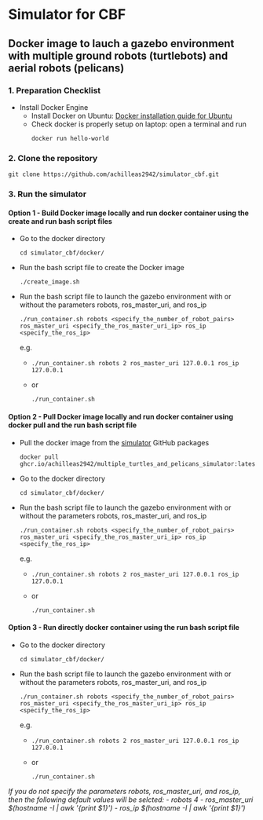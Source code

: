 # Simulator for CBF

## Docker image to lauch a gazebo environment with multiple ground robots (turtlebots) and aerial robots (pelicans)

### 1. Preparation Checklist
- Install Docker Engine
    - Install Docker on Ubuntu: [Docker installation guide for Ubuntu](https://docs.docker.com/engine/install/ubuntu/)
    - Check docker is properly setup on laptop: open a terminal and run
      ```
      docker run hello-world
      ```

### 2. Clone the repository
  ```
  git clone https://github.com/achilleas2942/simulator_cbf.git
  ```

### 3. Run the simulator
#### Option 1 - Build Docker image locally and run docker container using the create and run bash script files
  - Go to the docker directory
    ```
    cd simulator_cbf/docker/
    ```
  - Run the bash script file to create the Docker image
    ```
    ./create_image.sh
    ```
  - Run the bash script file to launch the gazebo environment with or without the parameters robots, ros_master_uri, and ros_ip
    ```
    ./run_container.sh robots <specify_the_number_of_robot_pairs> ros_master_uri <specify_the_ros_master_uri_ip> ros_ip <specify_the_ros_ip>
    ```
    e.g.
      - ```
        ./run_container.sh robots 2 ros_master_uri 127.0.0.1 ros_ip 127.0.0.1
        ```
      - or
        ```
        ./run_container.sh
        ```

#### Option 2 - Pull Docker image locally and run docker container using docker pull and the run bash script file
  - Pull the docker image from the [simulator](https://github.com/achilleas2942/simulator_cbf/pkgs/container/multiple_turtles_and_pelicans_simulator) GitHub packages
    ```
    docker pull ghcr.io/achilleas2942/multiple_turtles_and_pelicans_simulator:latest
    ```
  - Go to the docker directory
    ```
    cd simulator_cbf/docker/
    ```
  - Run the bash script file to launch the gazebo environment with or without the parameters robots, ros_master_uri, and ros_ip
    ```
    ./run_container.sh robots <specify_the_number_of_robot_pairs> ros_master_uri <specify_the_ros_master_uri_ip> ros_ip <specify_the_ros_ip>
    ```
    e.g.
      - ```
        ./run_container.sh robots 2 ros_master_uri 127.0.0.1 ros_ip 127.0.0.1
        ```
      - or
        ```
        ./run_container.sh
        ```
#### Option 3 - Run directly docker container using the run bash script file
  - Go to the docker directory
    ```
    cd simulator_cbf/docker/
    ```
  - Run the bash script file to launch the gazebo environment with or without the parameters robots, ros_master_uri, and ros_ip
    ```
    ./run_container.sh robots <specify_the_number_of_robot_pairs> ros_master_uri <specify_the_ros_master_uri_ip> ros_ip <specify_the_ros_ip>
    ```
    e.g.
      - ```
        ./run_container.sh robots 2 ros_master_uri 127.0.0.1 ros_ip 127.0.0.1
        ```
      - or
        ```
        ./run_container.sh
        ```

*If you do not specify the parameters robots, ros_master_uri, and ros_ip, then the following default values will be selcted:*
*- robots 4*
*- ros_master_uri $(hostname -I | awk '{print $1}')*
*- ros_ip $(hostname -I | awk '{print $1}')*
